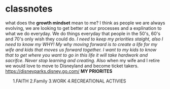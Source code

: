 # classnotes
what does the **growth mindset** mean to me? I think as people we are always evolving, we are looking to get better at our processes and a explination to what we do everyday. We do things everyday that people in the 50's, 60's and 70's only wish they could do.
_I need to keep my priorities staight, also I need to know my WHY! My why moving forward is to create a life for my wife and kids that moves us forward together. I want to my kids to know that to get where you want to go in this life it will take hardwork and sacrifce.
Never stop learning and creating._ Also when my wife and I retire we would love to move to Disneyland and become ticket takers.
<https://disneyparks.disney.go.com/>
**MY PRIORITES**<ol>
  1.FAITH
2.Family
3.WORK
4.RECREATIONAL ACTIVIES <ol/>



